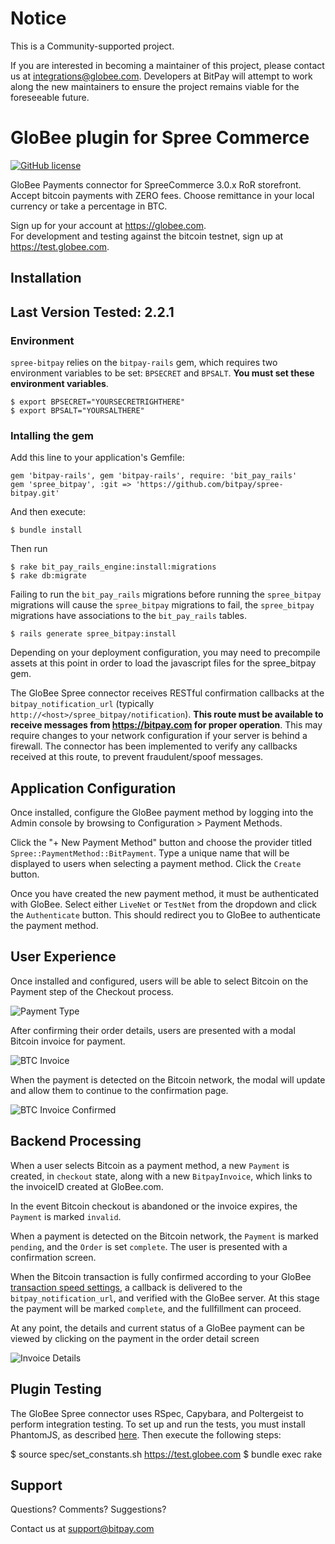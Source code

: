 # Notice

This is a Community-supported project.

If you are interested in becoming a maintainer of this project, please contact us at integrations@globee.com. Developers at BitPay will attempt to work along the new maintainers to ensure the project remains viable for the foreseeable future.

# GloBee plugin for Spree Commerce

[![GitHub license](https://img.shields.io/badge/license-MIT-blue.svg?style=flat-square)](https://raw.githubusercontent.com/GloBee-Official/spree-bitpay/master/LICENSE)

GloBee Payments connector for SpreeCommerce 3.0.x RoR storefront.  Accept bitcoin payments with ZERO fees.  Choose remittance in your local currency or take a percentage in BTC.  

Sign up for your account at https://globee.com.  
For development and testing against the bitcoin testnet, sign up at https://test.globee.com.

## Installation

## Last Version Tested: 2.2.1

### Environment

`spree-bitpay` relies on the `bitpay-rails` gem, which requires two environment variables to be set: `BPSECRET` and `BPSALT`. **You must set these environment variables**.

    $ export BPSECRET="YOURSECRETRIGHTHERE"
    $ export BPSALT="YOURSALTHERE"

### Intalling the gem

Add this line to your application's Gemfile:

    gem 'bitpay-rails', gem 'bitpay-rails', require: 'bit_pay_rails'
    gem 'spree_bitpay', :git => 'https://github.com/bitpay/spree-bitpay.git'

And then execute:

    $ bundle install

Then run

    $ rake bit_pay_rails_engine:install:migrations
    $ rake db:migrate

Failing to run the `bit_pay_rails` migrations before running the `spree_bitpay` migrations will cause the `spree_bitpay` migrations to fail, the `spree_bitpay` migrations have associations to the `bit_pay_rails` tables.

    $ rails generate spree_bitpay:install

Depending on your deployment configuration, you may need to precompile assets at this point in order to load the javascript files for the spree_bitpay gem.

The GloBee Spree connector receives RESTful confirmation callbacks at the `bitpay_notification_url` (typically `http://<host>/spree_bitpay/notification`).  **This route must be available to receive messages from https://bitpay.com for proper operation**.  This may require changes to your network configuration if your server is behind a firewall.  The connector has been implemented to verify any callbacks received at this route, to prevent fraudulent/spoof messages.

## Application Configuration

Once installed, configure the GloBee payment method by logging into the Admin console by browsing to Configuration > Payment Methods.

Click the  "+ New Payment Method" button and choose the provider titled `Spree::PaymentMethod::BitPayment`.  Type a unique name that will be displayed to users when selecting a payment method. Click the `Create` button.

Once you have created the new payment method, it must be authenticated with GloBee. Select either `LiveNet` or `TestNet` from the dropdown and click the `Authenticate` button. This should redirect you to GloBee to authenticate the payment method.

## User Experience

Once installed and configured, users will be able to select Bitcoin on the Payment step of the Checkout process.

![Payment Type](https://cloud.githubusercontent.com/assets/4770544/6882661/470ce9d0-d54a-11e4-83ac-e29d8bb04310.png)

After confirming their order details, users are presented with a modal Bitcoin invoice for payment.  

![BTC Invoice](https://cloud.githubusercontent.com/assets/4770544/6882659/46b90216-d54a-11e4-8a5a-94d5ff5392f6.png)

When the payment is detected on the Bitcoin network, the modal will update and allow them to continue to the confirmation page.  

![BTC Invoice Confirmed](https://cloud.githubusercontent.com/assets/4770544/6882658/46b8698c-d54a-11e4-9ec0-5fc83a7a97cf.png)

## Backend Processing

When a user selects Bitcoin as a payment method, a new `Payment` is created, in `checkout` state, along with a new `BitpayInvoice`, which links to the invoiceID created at GloBee.com.

In the event Bitcoin checkout is abandoned or the invoice expires, the `Payment` is marked `invalid`.

When a payment is detected on the Bitcoin network, the `Payment` is marked `pending`, and the `Order` is set `complete`.  The user is presented with a confirmation screen.

When the Bitcoin transaction is fully confirmed according to your GloBee [transaction speed settings](https://globee.com/order-settings), a callback is delivered to the `bitpay_notification_url`, and verified with the GloBee server.  At this stage the payment will be marked `complete`, and the fullfillment can proceed.

At any point, the details and current status of a GloBee payment can be viewed by clicking on the payment in the order detail screen

![Invoice Details](https://cloud.githubusercontent.com/assets/4770544/6882660/470a03f0-d54a-11e4-8e2f-0cf82fd6091a.png)


## Plugin Testing

The GloBee Spree connector uses RSpec, Capybara, and Poltergeist to perform integration testing.  To set up and run the tests, you must install PhantomJS, as described [here](https://github.com/teampoltergeist/poltergeist#installing-phantomjs).  Then execute the following steps:

   $ source spec/set_constants.sh https://test.globee.com <yourusername> <yourpassword>
   $ bundle exec rake

## Support

Questions?  Comments?  Suggestions?

Contact us at support@bitpay.com
